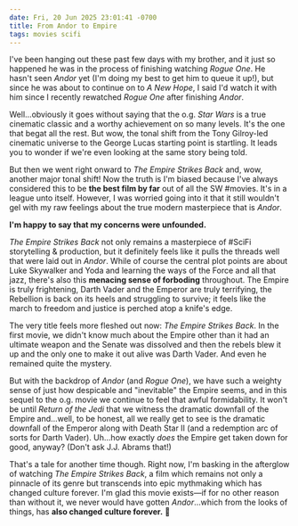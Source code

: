 ```yaml
---
date: Fri, 20 Jun 2025 23:01:41 -0700
title: From Andor to Empire
tags: movies scifi
---
```


I've been hanging out these past few days with my brother, and it just so happened he was in the process of finishing watching _Rogue One_. He hasn't seen _Andor_ yet (I'm doing my best to get him to queue it up!), but since he was about to continue on to _A New Hope_, I said I'd watch it with him since I recently rewatched _Rogue One_ after finishing _Andor_.

Well…obviously it goes without saying that the o.g. _Star Wars_ is a true cinematic classic and a worthy achievement on so many levels. It's the one that begat all the rest. But wow, the tonal shift from the Tony Gilroy-led cinematic universe to the George Lucas starting point is startling. It leads you to wonder if we're even looking at the same story being told.

But then we went right onward to _The Empire Strikes Back_ and, wow, another major tonal shift! Now the truth is I'm biased because I've always considered this to be **the best film by far** out of all the SW #movies. It's in a league unto itself. However, I was worried going into it that it still wouldn't gel with my raw feelings about the true modern masterpiece that is _Andor_.

**I'm happy to say that my concerns were unfounded.**

_The Empire Strikes Back_ not only remains a masterpiece of #SciFi storytelling & production, but it definitely feels like it pulls the threads well that were laid out in _Andor_. While of course the central plot points are about Luke Skywalker and Yoda and learning the ways of the Force and all that jazz, there's also this **menacing sense of forboding** throughout. The Empire is truly frightening, Darth Vader and the Emperor are truly terrifying, the Rebellion is back on its heels and struggling to survive; it feels like the march to freedom and justice is perched atop a knife's edge. 

The very title feels more fleshed out now: _The Empire Strikes Back_. In the first movie, we didn't know much about the Empire other than it had an ultimate weapon and the Senate was dissolved and then the rebels blew it up and the only one to make it out alive was Darth Vader. And even he remained quite the mystery.

But with the backdrop of _Andor_ (and _Rogue One_), we have such a weighty sense of just how despicable and "inevitable" the Empire seems, and in this sequel to the o.g. movie we continue to feel that awful formidability. It won't be until _Return of the Jedi_ that we witness the dramatic downfall of the Empire and…well, to be honest, all we really get to see is the dramatic downfall of the Emperor along with Death Star II (and a redemption arc of sorts for Darth Vader). Uh…how exactly _does_ the Empire get taken down for good, anyway? (Don't ask J.J. Abrams that!)

That's a tale for another time though. Right now, I'm basking in the afterglow of watching _The Empire Strikes Back_, a film which remains not only a pinnacle of its genre but transcends into epic mythmaking which has changed culture forever. I'm glad this movie exists—if for no other reason than without it, we never would have gotten _Andor_…which from the looks of things, has **also changed culture forever.** 🙌
